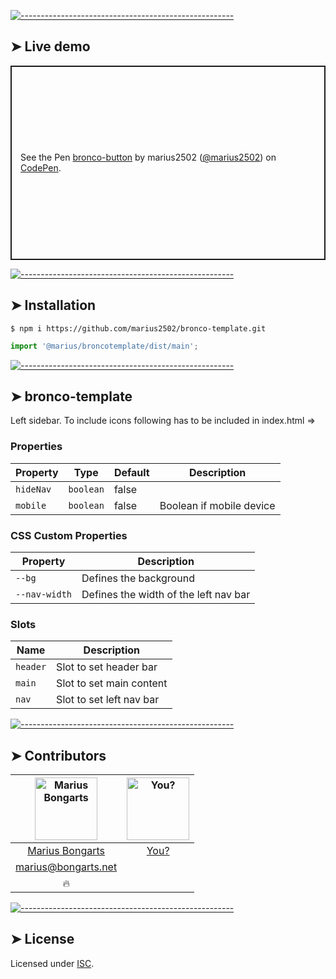 
[![-----------------------------------------------------](https://raw.githubusercontent.com/andreasbm/readme/master/assets/lines/colored.png)](#live-demo)

## ➤ Live demo

<p class="codepen" data-height="311" data-theme-id="0" data-default-tab="html,result" data-user="marius2502" data-slug-hash="MMzboL" style="height: 311px; box-sizing: border-box; display: flex; align-items: center; justify-content: center; border: 2px solid; margin: 1em 0; padding: 1em;" data-pen-title="bronco-button">
  <span>See the Pen <a target="_blank" href="https://codepen.io/marius2502/pen/MMzboL/">
  bronco-button</a> by marius2502 (<a target="_blank" href="https://codepen.io/marius2502">@marius2502</a>)
  on <a target="_blank" href="https://codepen.io">CodePen</a>.</span>
</p>


[![-----------------------------------------------------](https://raw.githubusercontent.com/andreasbm/readme/master/assets/lines/colored.png)](#installation)

## ➤ Installation

```
$ npm i https://github.com/marius2502/bronco-template.git
```

```javascript
import '@marius/broncotemplate/dist/main';
```


[![-----------------------------------------------------](https://raw.githubusercontent.com/andreasbm/readme/master/assets/lines/colored.png)](#bronco-template)

## ➤ bronco-template

Left sidebar. To include icons following has to be included in index.html  => <link href="https://fonts.googleapis.com/icon?family=Material+Icons" rel="stylesheet">

### Properties

| Property  | Type      | Default | Description              |
|-----------|-----------|---------|--------------------------|
| `hideNav` | `boolean` | false   |                          |
| `mobile`  | `boolean` | false   | Boolean if mobile device |

### CSS Custom Properties

| Property      | Description                           |
|---------------|---------------------------------------|
| `--bg`        | Defines the background                |
| `--nav-width` | Defines the width of the left nav bar |

### Slots

| Name     | Description              |
|----------|--------------------------|
| `header` | Slot to set header bar   |
| `main`   | Slot to set main content |
| `nav`    | Slot to set left nav bar |



[![-----------------------------------------------------](https://raw.githubusercontent.com/andreasbm/readme/master/assets/lines/colored.png)](#contributors)

## ➤ Contributors
	

| [<img alt="Marius Bongarts" src="https://avatars2.githubusercontent.com/u/38838885?s=460&v=4" width="100">](https://bongarts.net/) | [<img alt="You?" src="https://joeschmoe.io/api/v1/random" width="100">](https://github.com/andreasbm/readme/blob/master/CONTRIBUTING.md) |
|:--------------------------------------------------:|:--------------------------------------------------:|
| [Marius Bongarts](https://bongarts.net/)         | [You?](https://github.com/andreasbm/readme/blob/master/CONTRIBUTING.md) |
| [marius@bongarts.net](mailto:marius@bongarts.net) |                                                  |
| 🔥                                               |                                                  |



[![-----------------------------------------------------](https://raw.githubusercontent.com/andreasbm/readme/master/assets/lines/colored.png)](#license)

## ➤ License
	
Licensed under [ISC](https://opensource.org/licenses/ISC).